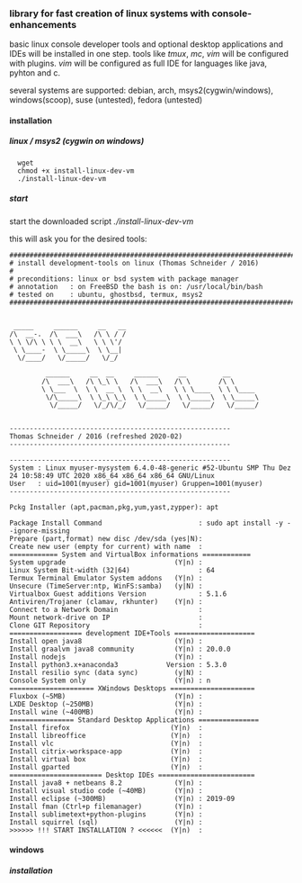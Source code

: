 ### library for fast creation of linux systems with console-enhancements

basic linux console developer tools and optional desktop applications and IDEs will be installed in one step.
tools like *tmux*, *mc*, *vim* will be configured with plugins. *vim* will be configured as full IDE for languages like java, pyhton and c.

several systems are supported: debian, arch, msys2(cygwin/windows), windows(scoop), suse (untested), fedora (untested)

#### installation

##### linux / msys2 (cygwin on windows)

~~~~~~~~~~~~~~~~~~~~~~~~~~~~~~~~~~~~~~~~~~~~~~~~~~~~~~~
  wget 
  chmod +x install-linux-dev-vm
  ./install-linux-dev-vm
~~~~~~~~~~~~~~~~~~~~~~~~~~~~~~~~~~~~~~~~~~~~~~~~~~~~~~~
  
##### start

start the downloaded script *./install-linux-dev-vm*

this will ask you for the desired tools:

~~~~~~~~~~~~~~~~~~~~~~~~~~~~~~~~~~~~~~~~~~~~~~~~~~~~~~~
##############################################################################
# install development-tools on linux (Thomas Schneider / 2016)
# 
# preconditions: linux or bsd system with package manager
# annotation   : on FreeBSD the bash is on: /usr/local/bin/bash
# tested on    : ubuntu, ghostbsd, termux, msys2
##############################################################################


 _____     ______     __   __  
/\  __-.  /\  ___\   /\ \ / /  
\ \ \/\ \ \ \  __\   \ \ \'/   
 \ \____-  \ \_____\  \ \__|   
  \/____/   \/_____/   \/_/    
                                                                                           
         ______     __  __     ______     __         __       
        /\  ___\   /\ \_\ \   /\  ___\   /\ \       /\ \      
        \ \___  \  \ \  __ \  \ \  __\   \ \ \____  \ \ \____ 
         \/\_____\  \ \_\ \_\  \ \_____\  \ \_____\  \ \_____\ 
          \/_____/   \/_/\/_/   \/_____/   \/_____/   \/_____/
                                                                                           

-------------------------------------------------------
Thomas Schneider / 2016 (refreshed 2020-02)
-------------------------------------------------------

-------------------------------------------------------
System : Linux myuser-mysystem 6.4.0-48-generic #52-Ubuntu SMP Thu Dez 24 10:58:49 UTC 2020 x86_64 x86_64 x86_64 GNU/Linux
User   : uid=1001(myuser) gid=1001(myuser) Gruppen=1001(myuser)
-------------------------------------------------------

Pckg Installer (apt,pacman,pkg,yum,yast,zypper): apt

Package Install Command                        : sudo apt install -y --ignore-missing 
Prepare (part,format) new disc /dev/sda (yes|N): 
Create new user (empty for current) with name  : 
============ System and VirtualBox informations ============
System upgrade                           (Y|n) : 
Linux System Bit-width (32|64)                 : 64
Termux Terminal Emulator System addons   (Y|n) : 
Unsecure (TimeServer:ntp, WinFS:samba)   (y|N) : 
Virtualbox Guest additions Version             : 5.1.6
Antiviren/Trojaner (clamav, rkhunter)    (Y|n) : 
Connect to a Network Domain                    : 
Mount network-drive on IP                      : 
Clone GIT Repository                           : 
================== development IDE+Tools ====================
Install open java8                       (Y|n) : 
Install graalvm java8 community          (Y|n) : 20.0.0
Install nodejs                           (Y|n) : 
Install python3.x+anaconda3            Version : 5.3.0
Install resilio sync (data sync)         (y|N) : 
Console System only                      (Y|n) : n
===================== XWindows Desktops =====================
Fluxbox (~5MB)                           (Y|n) : 
LXDE Desktop (~250MB)                    (Y|n) : 
Install wine (~400MB)                    (Y|n) : 
================ Standard Desktop Applications ===============
Install firefox                         (Y|n)  : 
Install libreoffice                     (Y|n)  : 
Install vlc                             (Y|n)  : 
Install citrix-workspace-app            (Y|n)  : 
Install virtual box                     (Y|n)  : 
Install gparted                         (Y|n)  : 
======================= Desktop IDEs ========================
Install java8 + netbeans 8.2             (Y|n) : 
Install visual studio code (~40MB)       (Y|n) : 
Install eclipse (~300MB)                 (Y|n) : 2019-09
Install fman (Ctrl+p filemanager)        (Y|n) : 
Install sublimetext+python-plugins       (Y|n) : 
Install squirrel (sql)                   (Y|n) : 
>>>>>> !!! START INSTALLATION ? <<<<<<  (Y|n)  : 
~~~~~~~~~~~~~~~~~~~~~~~~~~~~~~~~~~~~~~~~~~~~~~~~~~~~~~~

#### windows

##### installation

~~~~~~~~~~~~~~~~~~~~~~~~~~~~~~~~~~~~~~~~~~~~~~~~~~~~~~~
~~~~~~~~~~~~~~~~~~~~~~~~~~~~~~~~~~~~~~~~~~~~~~~~~~~~~~~
